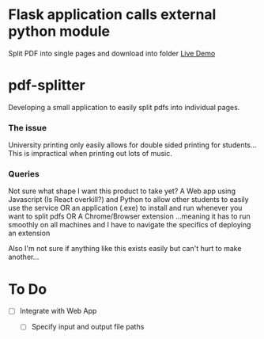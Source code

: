 # Flask application calls external python module
Split PDF into single pages and download into folder
[ Live Demo ](https://alexwardill.github.io/PDF-Splitter/)

# pdf-splitter
Developing a small application to easily split pdfs into individual pages.

### The issue
University printing only easily allows for double sided printing for students...
This is impractical when printing out lots of music.

### Queries
Not sure what shape I want this product to take yet?
A Web app using Javascript (Is React overkill?) and Python to allow other students to easily use the service
OR
an application (.exe) to install and run whenever you want to split pdfs
OR
A Chrome/Browser extension
...meaning it has to run smoothly on all machines and I have to navigate the specifics of deploying an extension

Also I'm not sure if anything like this exists easily but can't hurt to make another...


# To Do
- [ ] Integrate with Web App
  - [ ]  Specify input and output file paths

